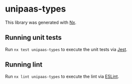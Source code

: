 # unipaas-types

This library was generated with [Nx](https://nx.dev).

## Running unit tests

Run `nx test unipaas-types` to execute the unit tests via [Jest](https://jestjs.io).

## Running lint

Run `nx lint unipaas-types` to execute the lint via [ESLint](https://eslint.org/).
